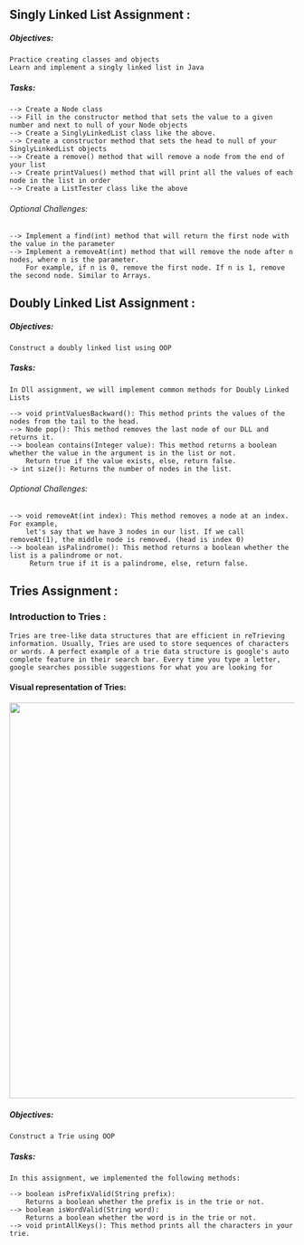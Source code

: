 ## Singly Linked List Assignment :
##### Objectives:
```
Practice creating classes and objects
Learn and implement a singly linked list in Java
```
##### Tasks:
```
--> Create a Node class
--> Fill in the constructor method that sets the value to a given number and next to null of your Node objects
--> Create a SinglyLinkedList class like the above.
--> Create a constructor method that sets the head to null of your SinglyLinkedList objects
--> Create a remove() method that will remove a node from the end of your list
--> Create printValues() method that will print all the values of each node in the list in order
--> Create a ListTester class like the above
```
###### Optional Challenges:
```
--> Implement a find(int) method that will return the first node with the value in the parameter
--> Implement a removeAt(int) method that will remove the node after n nodes, where n is the parameter.
    For example, if n is 0, remove the first node. If n is 1, remove the second node. Similar to Arrays.
```


## Doubly Linked List Assignment :
##### Objectives:
```
Construct a doubly linked list using OOP
```
##### Tasks:
```
In Dll assignment, we will implement common methods for Doubly Linked Lists

--> void printValuesBackward(): This method prints the values of the nodes from the tail to the head.
--> Node pop(): This method removes the last node of our DLL and returns it.
--> boolean contains(Integer value): This method returns a boolean whether the value in the argument is in the list or not.
    Return true if the value exists, else, return false.
-> int size(): Returns the number of nodes in the list.
```
###### Optional Challenges:
```
--> void removeAt(int index): This method removes a node at an index. For example,
    let's say that we have 3 nodes in our list. If we call removeAt(1), the middle node is removed. (head is index 0)
--> boolean isPalindrome(): This method returns a boolean whether the list is a palindrome or not.
     Return true if it is a palindrome, else, return false.
```


## Tries Assignment :
### Introduction to Tries : 
```
Tries are tree-like data structures that are efficient in reTrieving information. Usually, Tries are used to store sequences of characters or words. A perfect example of a trie data structure is google's auto complete feature in their search bar. Every time you type a letter, google searches possible suggestions for what you are looking for
```
#### Visual representation of Tries:
[<img src="https://github.com/MoneemSuibgui/Web_Fundamentals/assets/125930635/08f7ccea-7822-415d-b35d-b3c75090c30d" width="700"  />](./link/to/sql/file)



##### Objectives:
```
Construct a Trie using OOP
```
##### Tasks:
```
In this assignment, we implemented the following methods:

--> boolean isPrefixValid(String prefix):
    Returns a boolean whether the prefix is in the trie or not.
--> boolean isWordValid(String word):
    Returns a boolean whether the word is in the trie or not.
--> void printAllKeys(): This method prints all the characters in your trie.
```
